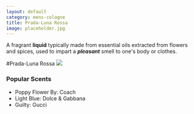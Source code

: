 ```yaml
---
layout: default
category: mens-cologne
title: Prada-Luna Rossa
image: placeholder.jpg
---
```


A fragrant **liquid** typically made from essential oils extracted from flowers and spices, used to impart a ***pleasant*** smell to one's body or clothes.
 
#Prada-Luna Rossa
![]({{site.baseurl}}/images/placeholder.jpg)

### Popular Scents

- Poppy Flower By: Coach
- Light Blue: Dolce & Gabbana
- Guilty: Gucci



